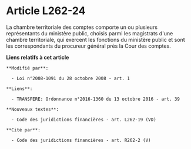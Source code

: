 # Article L262-24

La chambre territoriale des comptes comporte un ou plusieurs représentants du ministère public, choisis parmi les magistrats
d'une chambre territoriale, qui exercent les fonctions du ministère public et sont les correspondants du procureur général
près la Cour des comptes.

**Liens relatifs à cet article**

	**Modifié par**:

	  - Loi n°2008-1091 du 28 octobre 2008 - art. 1

	**Liens**:

	  - TRANSFERE: Ordonnance n°2016-1360 du 13 octobre 2016 - art. 39

	**Nouveaux textes**:

	  - Code des juridictions financières - art. L262-19 (VD)

	**Cité par**:

	  - Code des juridictions financières - art. R262-2 (V)
